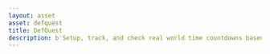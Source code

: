 ```yaml
---
layout: asset
asset: defquest
title: DefQuest
description: b'Setup, track, and check real world time countdowns based on OS or server time'
---
```

